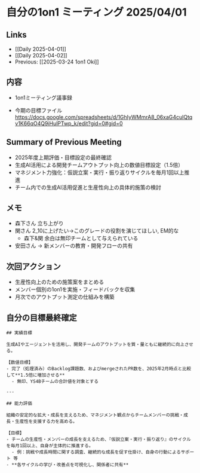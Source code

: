 # 自分の1on1 ミーティング 2025/04/01

## Links
- [[Daily 2025-04-01]]
- [[Daily 2025-04-02]]
- Previous: [[2025-03-24 1on1 Oki]]

## 内容
- 1on1ミーティング議事録

- 今期の目標ファイル https://docs.google.com/spreadsheets/d/1GhIyWMmrA8_06xaG4culQtqv1K66qO4Q9iHulPTwp_k/edit?gid=0#gid=0

## Summary of Previous Meeting
- 2025年度上期評価・目標設定の最終確認
- 生成AI活用による開発チームアウトプット向上の数値目標設定（1.5倍）
- マネジメント力強化：仮説立案・実行・振り返りサイクルを毎月1回以上推進
- チーム内での生成AI活用促進と生産性向上の具体的施策の検討

## メモ
- 森下さん 立ち上がり
- 関さん 2_10に上げたい->このグレードの役割を演じてほしい, EM的な
  - 森下&関 余白は無印チームとして与えられている
- 安田さん -> 新メンバーの教育・開発フローの共有

## 次回アクション
- 生産性向上のための施策案をまとめる
- メンバー個別の1on1を実施・フィードバックを収集
- 月次でのアウトプット測定の仕組みを構築

## 自分の目標最終確定

```
## 実績目標

生成AIやエージェントを活用し、開発チームのアウトプットを質・量ともに継続的に向上させる。

【数値目標】
- 完了（処理済み）のBacklog課題数、およびmergeされたPR数を、2025年2月時点と比較して**1.5倍に増加させる**
  - 無印、YS4Bチームの合計値を対象とする

---

## 能力評価

組織の安定的な拡大・成長を支えるため、マネジメント観点からチームメンバーの挑戦・成長・生産性を支援する力を高める。

【目標】
- チームの生産性・メンバーの成長を支えるため、『仮説立案・実行・振り返り』のサイクルを毎月1回以上、自身が主体的に推進する。
  - 例：挑戦や成長時間に関する調査、継続的な成長を促す仕掛け、自身の行動によるサポート 等
- **各サイクルの学び・改善点を可視化し、関係者に共有**
```

